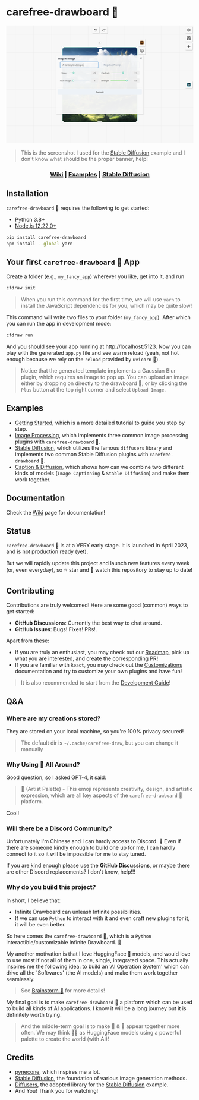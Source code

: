 # carefree-drawboard 🎨

![Stable Diffusion](examples/assets/stable-diffusion.png)

> This is the screenshot I used for the [Stable Diffusion](https://github.com/carefree0910/carefree-drawboard/tree/dev/examples/stable_diffusion) example and I don't know what should be the proper banner, help!

<div align="center">

### [Wiki](https://github.com/carefree0910/carefree-drawboard/wiki) | [Examples](https://github.com/carefree0910/carefree-drawboard/tree/dev/examples) | [Stable Diffusion](https://github.com/carefree0910/carefree-drawboard/tree/dev/examples/stable_diffusion)

<div align="left">

## Installation

`carefree-drawboard` 🎨 requires the following to get started:

* Python 3.8+
* [Node.js 12.22.0+](https://nodejs.org/en/)

```bash
pip install carefree-drawboard
npm install --global yarn
```

## Your first `carefree-drawboard` 🎨 App

Create a folder (e.g., `my_fancy_app`) wherever you like, get into it, and run

```bash
cfdraw init
```

> When you run this command for the first time, we will use `yarn` to install the JavaScript dependencies for you, which may be quite slow!

This command will write two files to your folder (`my_fancy_app`). After which you can run the app in development mode:

```bash
cfdraw run
```

And you should see your app running at http://localhost:5123. Now you can play with the generated `app.py` file and see warm reload (yeah, not hot enough because we rely on the `reload` provided by `uvicorn` 🤣).

> Notice that the generated template implements a Gaussian Blur plugin, which requires an image to pop up. You can upload an image either by dropping on directly to the drawboard 🎨, or by clicking the `Plus` button at the top right corner and select `Upload Image`.

## Examples

* [Getting Started](https://github.com/carefree0910/carefree-drawboard/wiki/Getting-Started), which is a more detailed tutorial to guide you step by step.
* [Image Processing](https://github.com/carefree0910/carefree-drawboard/tree/dev/examples/image_processing), which implements three common image processing plugins with `carefree-drawboard` 🎨.
* [Stable Diffusion](https://github.com/carefree0910/carefree-drawboard/tree/dev/examples/stable_diffusion), which utilizes the famous `diffusers` library and implements two common Stable Diffusion plugins with `carefree-drawboard` 🎨.
* [Caption & Diffusion](https://github.com/carefree0910/carefree-drawboard/tree/dev/examples/caption_and_diffusion), which shows how can we combine two different kinds of models (`Image Captioning` & `Stable Diffusion`) and make them work together.

## Documentation

Check the [Wiki](https://github.com/carefree0910/carefree-drawboard/wiki) page for documentation!

## Status

`carefree-drawboard` 🎨 is at a VERY early stage. It is launched in April 2023, and is not production ready (yet).

But we will rapidly update this project and launch new features every week (or, even everyday), so ⭐ star and 👀 watch this repository to stay up to date!

## Contributing

Contributions are truly welcomed! Here are some good (common) ways to get started:

* **GitHub Discussions**: Currently the best way to chat around.
* **GitHub Issues**: Bugs! Fixes! PRs!.

Apart from these:
* If you are truly an enthusiast, you may check out our [Roadmap](https://github.com/carefree0910/carefree-drawboard/wiki/Roadmap), pick up what you are interested, and create the corresponding PR!
* If you are familiar with `React`, you may check out the [Customizations](https://github.com/carefree0910/carefree-drawboard/wiki/Customizations) documentation and try to customize your own plugins and have fun!

> It is also recommended to start from the [Development Guide](https://github.com/carefree0910/carefree-drawboard/wiki/Development-Guide)!

## Q&A

### Where are my creations stored?

They are stored on your local machine, so you're 100% privacy secured!

> The default dir is `~/.cache/carefree-draw`, but you can change it manually 

### Why Using 🎨 All Around?

Good question, so I asked GPT-4, it said:

> 🎨 (Artist Palette) - This emoji represents creativity, design, and artistic expression, which are all key aspects of the `carefree-drawboard` 🎨 platform.

Cool!

### Will there be a Discord Community?

Unfortunately I'm Chinese and I can hardly access to Discord. 🤣 Even if there are someone kindly enough to build one up for me, I can hardly connect to it so it will be impossible for me to stay tuned.

If you are kind enough please use the **GitHub Discussions**, or maybe there are other Discord replacements? I don't know, help!!!

### Why do you build this project?

In short, I believe that:
* Infinite Drawboard can unleash Infinite possibilities.
* If we can use `Python` to interact with it and even craft new plugins for it, it will be even better.

So here comes the `carefree-drawboard` 🎨, which is a `Python` interactible/customizable Infinite Drawboard. 🎉

My another motivation is that I love HuggingFace 🤗 models, and would love to use most if not all of them in one, single, integrated space. This actually inspires me the following idea: to build an 'AI Operation System' which can drive all the 'Softwares' (the AI models) and make them work together seamlessly.

> See [Brainstorm 🧠](https://github.com/carefree0910/carefree-drawboard/wiki/Brainstorm-%F0%9F%A7%A0) for more details!

My final goal is to make `carefree-drawboard` 🎨 a platform which can be used to build all kinds of AI applications. I know it will be a long journey but it is definitely worth trying.

> And the middle-term goal is to make 🤗 & 🎨 appear together more often. We may think 🤗🎨 as HuggingFace models using a powerful palette to create the world (with AI)!

## Credits

- [pynecone](https://github.com/pynecone-io/pynecone), which inspires me a lot.
- [Stable Diffusion](https://github.com/CompVis/stable-diffusion), the foundation of various image generation methods.
- [Diffusers](https://github.com/huggingface/diffusers), the adopted library for the [Stable Diffusion](https://github.com/carefree0910/carefree-drawboard/tree/dev/examples/stable_diffusion) example.
- And You! Thank you for watching!
